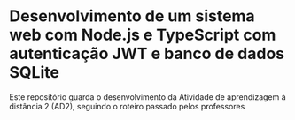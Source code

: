 # Desenvolvimento de um sistema web com Node.js e TypeScript com autenticação JWT e banco de dados SQLite
Este reposítório guarda o desenvolvimento da Atividade de aprendizagem à distância 2 (AD2), seguindo o roteiro passado pelos professores
